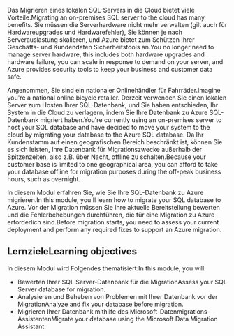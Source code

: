 <span data-ttu-id="44fc0-101">Das Migrieren eines lokalen SQL-Servers in die Cloud bietet viele Vorteile.</span><span class="sxs-lookup"><span data-stu-id="44fc0-101">Migrating an on-premises SQL server to the cloud has many benefits.</span></span> <span data-ttu-id="44fc0-102">Sie müssen die Serverhardware nicht mehr verwalten (gilt auch für Hardwareupgrades und Hardwarefehler), Sie können je nach Serverauslastung skalieren, und Azure bietet zum Schützen Ihrer Geschäfts- und Kundendaten Sicherheitstools an.</span><span class="sxs-lookup"><span data-stu-id="44fc0-102">You no longer need to manage server hardware, this includes both hardware upgrades and hardware failure, you can scale in response to demand on your server, and Azure provides security tools to keep your business and customer data safe.</span></span>

<span data-ttu-id="44fc0-103">Angenommen, Sie sind ein nationaler Onlinehändler für Fahrräder.</span><span class="sxs-lookup"><span data-stu-id="44fc0-103">Imagine you're a national online bicycle retailer.</span></span> <span data-ttu-id="44fc0-104">Derzeit verwenden Sie einen lokalen Server zum Hosten Ihrer SQL-Datenbank, und Sie haben entschieden, Ihr System in die Cloud zu verlagern, indem Sie Ihre Datenbank zu Azure SQL-Datenbank migriert haben.</span><span class="sxs-lookup"><span data-stu-id="44fc0-104">You're currently using an on-premises server to host your SQL database and have decided to move your system to the cloud by migrating your database to the Azure SQL database.</span></span> <span data-ttu-id="44fc0-105">Da Ihr Kundenstamm auf einen geografischen Bereich beschränkt ist, können Sie es sich leisten, Ihre Datenbank für Migrationszwecke außerhalb der Spitzenzeiten, also z.B. über Nacht, offline zu schalten.</span><span class="sxs-lookup"><span data-stu-id="44fc0-105">Because your customer base is limited to one geographical area, you can afford to take your database offline for migration purposes during the off-peak business hours, such as overnight.</span></span>

<span data-ttu-id="44fc0-106">In diesem Modul erfahren Sie, wie Sie Ihre SQL-Datenbank zu Azure migrieren.</span><span class="sxs-lookup"><span data-stu-id="44fc0-106">In this module, you'll learn how to migrate your SQL database to Azure.</span></span> <span data-ttu-id="44fc0-107">Vor der Migration müssen Sie Ihre aktuelle Bereitstellung bewerten und die Fehlerbehebungen durchführen, die für eine Migration zu Azure erforderlich sind.</span><span class="sxs-lookup"><span data-stu-id="44fc0-107">Before migration starts, you need to assess your current deployment and perform any required fixes to support an Azure migration.</span></span>

## <a name="learning-objectives"></a><span data-ttu-id="44fc0-108">Lernziele</span><span class="sxs-lookup"><span data-stu-id="44fc0-108">Learning objectives</span></span>

<span data-ttu-id="44fc0-109">In diesem Modul wird Folgendes thematisiert:</span><span class="sxs-lookup"><span data-stu-id="44fc0-109">In this module, you will:</span></span>

- <span data-ttu-id="44fc0-110">Bewerten Ihrer SQL Server-Datenbank für die Migration</span><span class="sxs-lookup"><span data-stu-id="44fc0-110">Assess your SQL Server database for migration.</span></span>
- <span data-ttu-id="44fc0-111">Analysieren und Beheben von Problemen mit Ihrer Datenbank vor der Migration</span><span class="sxs-lookup"><span data-stu-id="44fc0-111">Analyze and fix your database before migration.</span></span>
- <span data-ttu-id="44fc0-112">Migrieren Ihrer Datenbank mithilfe des Microsoft-Datenmigrations-Assistenten</span><span class="sxs-lookup"><span data-stu-id="44fc0-112">Migrate your database using the Microsoft Data Migration Assistant.</span></span>
